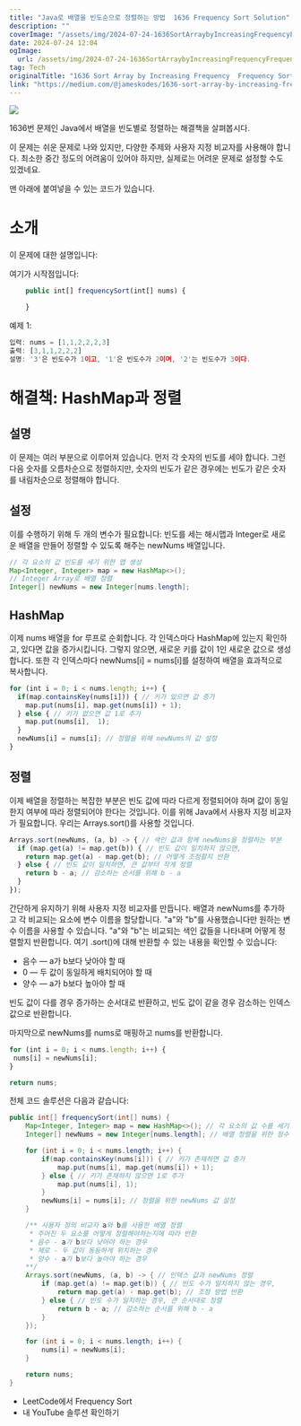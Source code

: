 ```yaml
---
title: "Java로 배열을 빈도순으로 정렬하는 방법  1636 Frequency Sort Solution"
description: ""
coverImage: "/assets/img/2024-07-24-1636SortArraybyIncreasingFrequencyFrequencySortSolutionJava_0.png"
date: 2024-07-24 12:04
ogImage: 
  url: /assets/img/2024-07-24-1636SortArraybyIncreasingFrequencyFrequencySortSolutionJava_0.png
tag: Tech
originalTitle: "1636 Sort Array by Increasing Frequency  Frequency Sort Solution Java"
link: "https://medium.com/@jameskodes/1636-sort-array-by-increasing-frequency-frequency-sort-solution-java-9d248ce77a27"
---
```



<img src="/assets/img/2024-07-24-1636SortArraybyIncreasingFrequencyFrequencySortSolutionJava_0.png" />

1636번 문제인 Java에서 배열을 빈도별로 정렬하는 해결책을 살펴봅시다.

이 문제는 쉬운 문제로 나와 있지만, 다양한 주제와 사용자 지정 비교자를 사용해야 합니다. 최소한 중간 정도의 어려움이 있어야 하지만, 실제로는 어려운 문제로 설정할 수도 있겠네요.

맨 아래에 붙여넣을 수 있는 코드가 있습니다.

<div class="content-ad"></div>

# 소개

이 문제에 대한 설명입니다:

여기가 시작점입니다:

```js
    public int[] frequencySort(int[] nums) {
        
    }
```

<div class="content-ad"></div>

예제 1:

```js
입력: nums = [1,1,2,2,2,3]
출력: [3,1,1,2,2,2]
설명: '3'은 빈도수가 1이고, '1'은 빈도수가 2이며, '2'는 빈도수가 3이다.
```

# 해결책: HashMap과 정렬

## 설명

<div class="content-ad"></div>

이 문제는 여러 부분으로 이루어져 있습니다. 먼저 각 숫자의 빈도를 세야 합니다. 그런 다음 숫자를 오름차순으로 정렬하지만, 숫자의 빈도가 같은 경우에는 빈도가 같은 숫자를 내림차순으로 정렬해야 합니다.

## 설정

이를 수행하기 위해 두 개의 변수가 필요합니다: 빈도를 세는 해시맵과 Integer로 새로운 배열을 만들어 정렬할 수 있도록 해주는 newNums 배열입니다.

```java
// 각 요소의 값 빈도를 세기 위한 맵 생성
Map<Integer, Integer> map = new HashMap<>(); 
// Integer Array로 배열 정렬
Integer[] newNums = new Integer[nums.length]; 
```

<div class="content-ad"></div>

## HashMap

이제 nums 배열을 for 루프로 순회합니다. 각 인덱스마다 HashMap에 있는지 확인하고, 있다면 값을 증가시킵니다. 그렇지 않으면, 새로운 키를 값이 1인 새로운 값으로 생성합니다. 또한 각 인덱스마다 newNums[i] = nums[i]를 설정하여 배열을 효과적으로 복사합니다.

```js
for (int i = 0; i < nums.length; i++) {
  if(map.containsKey(nums[i])) { // 키가 있으면 값 증가
    map.put(nums[i], map.get(nums[i]) + 1);
  } else { // 키가 없으면 값 1로 추가
    map.put(nums[i],  1);
  }
  newNums[i] = nums[i]; // 정렬을 위해 newNums의 값 설정
}
```

## 정렬

<div class="content-ad"></div>

이제 배열을 정렬하는 복잡한 부분은 빈도 값에 따라 다르게 정렬되어야 하며 값이 동일한지 여부에 따라 정렬되어야 한다는 것입니다. 이를 위해 Java에서 사용자 지정 비교자가 필요합니다. 우리는 Arrays.sort()를 사용할 것입니다.

```js
Arrays.sort(newNums, (a, b) -> { // 색인 값과 함께 newNums을 정렬하는 부분
  if (map.get(a) != map.get(b)) { // 빈도 값이 일치하지 않으면,
    return map.get(a) - map.get(b); // 어떻게 조정할지 반환
  } else { // 빈도 값이 일치하면, 큰 값부터 작게 정렬
    return b - a; // 감소하는 순서를 위해 b - a
  }
});
```

간단하게 유지하기 위해 사용자 지정 비교자를 만듭니다. 배열과 newNums를 추가하고 각 비교되는 요소에 변수 이름을 할당합니다. "a"와 "b"를 사용했습니다만 원하는 변수 이름을 사용할 수 있습니다. "a"와 "b"는 비교되는 색인 값들을 나타내며 어떻게 정렬할지 반환합니다. 여기 .sort()에 대해 반환할 수 있는 내용을 확인할 수 있습니다:

- 음수 — a가 b보다 낮아야 할 때
- 0 — 두 값이 동일하게 배치되어야 할 때
- 양수 — a가 b보다 높아야 할 때

<div class="content-ad"></div>

빈도 값이 다를 경우 증가하는 순서대로 반환하고, 빈도 값이 같을 경우 감소하는 인덱스 값으로 반환합니다.

마지막으로 newNums를 nums로 매핑하고 nums를 반환합니다.

```js
for (int i = 0; i < nums.length; i++) {
 nums[i] = newNums[i];
}

return nums;
```

전체 코드 솔루션은 다음과 같습니다:

<div class="content-ad"></div>

```java
public int[] frequencySort(int[] nums) {
    Map<Integer, Integer> map = new HashMap<>(); // 각 요소의 값 수를 세기 위한 맵 생성
    Integer[] newNums = new Integer[nums.length]; // 배열 정렬을 위한 정수 배열

    for (int i = 0; i < nums.length; i++) {
        if(map.containsKey(nums[i])) { // 키가 존재하면 값 증가
            map.put(nums[i], map.get(nums[i]) + 1);
        } else { // 키가 존재하지 않으면 1로 추가
            map.put(nums[i], 1);
        }
        newNums[i] = nums[i]; // 정렬을 위한 newNums 값 설정
    }

    /** 사용자 정의 비교자 a와 b를 사용한 배열 정렬
     * 주어진 두 요소를 어떻게 정렬해야하는지에 따라 반환
     * 음수 - a가 b보다 낮아야 하는 경우
     * 제로 - 두 값이 동등하게 위치하는 경우
     * 양수 - a가 b보다 높아야 하는 경우
    **/
    Arrays.sort(newNums, (a, b) -> { // 인덱스 값과 newNums 정렬
        if (map.get(a) != map.get(b)) { // 빈도 수가 일치하지 않는 경우,
            return map.get(a) - map.get(b); // 조정 방법 반환
        } else { // 빈도 수가 일치하는 경우, 큰 순서대로 정렬
            return b - a; // 감소하는 순서를 위해 b - a
        }
    });

    for (int i = 0; i < nums.length; i++) {
        nums[i] = newNums[i];
    }

    return nums;
}
```

- LeetCode에서 Frequency Sort
- 내 YouTube 솔루션 확인하기